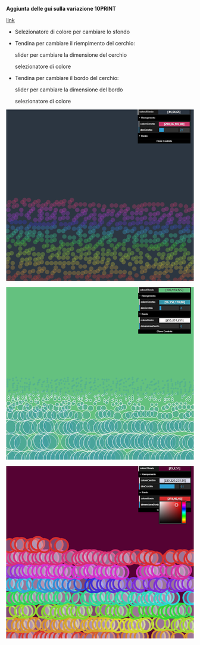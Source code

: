 **Aggiunta delle gui sulla variazione 10PRINT**

[link](https://editor.p5js.org/angelicazanibellato/full/_cCggbKl5_)


- Selezionatore di colore per cambiare lo sfondo


- Tendina per cambiare il riempimento del cerchio:

   slider per cambiare la dimensione del cerchio

   selezionatore di colore
   
 - Tendina per cambiare il bordo del cerchio:
  
   slider per cambiare la dimensione del bordo

   selezionatore di colore
   
  ![img](https://github.com/angelicazanibellato/archive/blob/master/angelicazanibellato/variazioni10PRINT/bubble_gui/img2.png)
  
  ![img](https://github.com/angelicazanibellato/archive/blob/master/angelicazanibellato/variazioni10PRINT/bubble_gui/img1.png)
  
  ![img](https://github.com/angelicazanibellato/archive/blob/master/angelicazanibellato/variazioni10PRINT/bubble_gui/img3.png)
  
